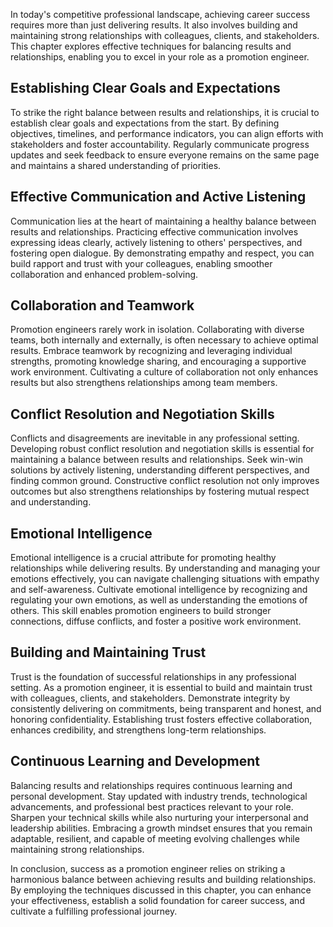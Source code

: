 
In today's competitive professional landscape, achieving career success requires more than just delivering results. It also involves building and maintaining strong relationships with colleagues, clients, and stakeholders. This chapter explores effective techniques for balancing results and relationships, enabling you to excel in your role as a promotion engineer.

Establishing Clear Goals and Expectations
-----------------------------------------

To strike the right balance between results and relationships, it is crucial to establish clear goals and expectations from the start. By defining objectives, timelines, and performance indicators, you can align efforts with stakeholders and foster accountability. Regularly communicate progress updates and seek feedback to ensure everyone remains on the same page and maintains a shared understanding of priorities.

Effective Communication and Active Listening
--------------------------------------------

Communication lies at the heart of maintaining a healthy balance between results and relationships. Practicing effective communication involves expressing ideas clearly, actively listening to others' perspectives, and fostering open dialogue. By demonstrating empathy and respect, you can build rapport and trust with your colleagues, enabling smoother collaboration and enhanced problem-solving.

Collaboration and Teamwork
--------------------------

Promotion engineers rarely work in isolation. Collaborating with diverse teams, both internally and externally, is often necessary to achieve optimal results. Embrace teamwork by recognizing and leveraging individual strengths, promoting knowledge sharing, and encouraging a supportive work environment. Cultivating a culture of collaboration not only enhances results but also strengthens relationships among team members.

Conflict Resolution and Negotiation Skills
------------------------------------------

Conflicts and disagreements are inevitable in any professional setting. Developing robust conflict resolution and negotiation skills is essential for maintaining a balance between results and relationships. Seek win-win solutions by actively listening, understanding different perspectives, and finding common ground. Constructive conflict resolution not only improves outcomes but also strengthens relationships by fostering mutual respect and understanding.

Emotional Intelligence
----------------------

Emotional intelligence is a crucial attribute for promoting healthy relationships while delivering results. By understanding and managing your emotions effectively, you can navigate challenging situations with empathy and self-awareness. Cultivate emotional intelligence by recognizing and regulating your own emotions, as well as understanding the emotions of others. This skill enables promotion engineers to build stronger connections, diffuse conflicts, and foster a positive work environment.

Building and Maintaining Trust
------------------------------

Trust is the foundation of successful relationships in any professional setting. As a promotion engineer, it is essential to build and maintain trust with colleagues, clients, and stakeholders. Demonstrate integrity by consistently delivering on commitments, being transparent and honest, and honoring confidentiality. Establishing trust fosters effective collaboration, enhances credibility, and strengthens long-term relationships.

Continuous Learning and Development
-----------------------------------

Balancing results and relationships requires continuous learning and personal development. Stay updated with industry trends, technological advancements, and professional best practices relevant to your role. Sharpen your technical skills while also nurturing your interpersonal and leadership abilities. Embracing a growth mindset ensures that you remain adaptable, resilient, and capable of meeting evolving challenges while maintaining strong relationships.

In conclusion, success as a promotion engineer relies on striking a harmonious balance between achieving results and building relationships. By employing the techniques discussed in this chapter, you can enhance your effectiveness, establish a solid foundation for career success, and cultivate a fulfilling professional journey.
